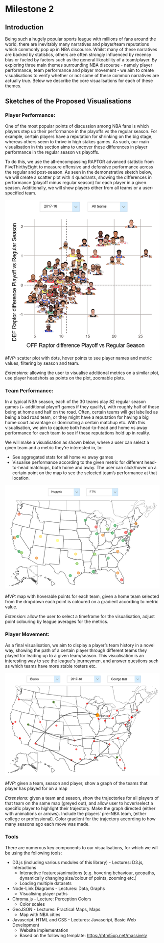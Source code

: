 # Milestone 2

## Introduction
Being such a hugely popular sports league with millions of fans around the world, there are inevitably many narratives and player/team reputations which commonly pop up in NBA discourse. Whilst many of these narratives are backed by statistics, others are often strongly influenced by recency bias or fueled by factors such as the general likeability of a team/player. By exploring three main themes surrounding NBA discourse - namely player performance, team performance and player movement - we aim to create visualisations to verify whether or not some of these common narratives are actually true. Below we describe the core visualisations for each of these themes.

## Sketches of the Proposed Visualisations

### Player Performance: 

One of the most popular points of discussion among NBA fans is which players step up their performance in the playoffs vs the regular season. For example, certain players have a reputation for shrinking on the big stage, whereas others seem to thrive in high stakes games. As such, our main visualisation in this section aims to uncover these differences in player performance in the regular season vs playoffs. 

To do this, we use the all-encompassing RAPTOR advanced statistic from FiveThirthyEight to measure offensive and defensive performance across the regular and post-season. As seen in the demonstrative sketch below, we will create a scatter plot with 4 quadrants, showing the differences in performance (playoff minus regular season) for each player in a given season. Additionally, we will show players either from all teams or a user-specified team.

![Player Performance](assets/milestone2_sketches/viz_2.png)

_MVP:_ scatter plot with dots, hover points to see player names and metric values, filtering by season and team.

_Extensions:_ allowing the user to visualise additional metrics on a similar plot, use player headshots as points on the plot, zoomable plots.

### Team Performance: 

In a typical NBA season, each of the 30 teams play 82 regular season games (+ additional playoff games if they qualify), with roughly half of these being at home and half on the road. Often, certain teams will get labelled as being a bad road team, or they might have a reputation for having a big home court advantage or dominating a certain matchup etc. With this visualisation, we aim to capture both head-to-head and home vs away performance for each team to see if these reputations hold up in reality. 

We will make a visualisation as shown below, where a user can select a given team and a metric they’re interested in, to:
- See aggregated stats for all home vs away games
- Visualise performance according to the given metric for different head-to-head matchups, both home and away. The user can click/hover on a certain point on the map to see the selected team’s performance at that location.

![Team Performance](assets/milestone2_sketches/viz_3.png)

_MVP:_ map with hoverable points for each team, given a home team selected from the dropdown each point is coloured on a gradient according to metric value.

_Extension:_ allow the user to select a timeframe for the visualisation, adjust point colouring by league averages for the metrics.

### Player Movement:

As a final visualisation, we aim to display a player’s team history in a novel way, showing the path of a certain player through different teams they played for leading up to a given team/season. This visualisation is an interesting way to see the league's journeymen, and answer questions such as which teams have more stable rosters etc.

![Player Movement](assets/milestone2_sketches/viz_1.png)

_MVP:_ given a team, season and player, show a graph of the teams that player has played for on a map

_Extensions:_ given a team and season, show the trajectories for all players of that team on the same map (greyed out), and allow user to hover/select a specific player to highlight their trajectory. Make the graph directed (either with animations or arrows). Include the players’ pre-NBA team, (either college or professional). Color gradient for the trajectory according to how many seasons ago each move was made.

### Tools

There are numerous key components to our visualisations, for which we will be using the following tools:

- D3.js (including various modules of this library) - Lectures: D3.js, Interactions
  - Interactive features/animations (e.g. hovering behaviour, geopaths, dynamically changing size/colour of points, zooming etc.)
  - Loading multiple datasets
- Node-Link Diagrams - Lectures: Data, Graphs
  - Visualising player paths
- Chroma.js - Lecture: Perception Colors
  - Color scales
- GeoJSON - Lectures: Practical Maps, Maps
  - Map with NBA cities
- Javascript, HTML and CSS - Lectures: Javascript, Basic Web Development
  - Website implementation
  - Based on the following template: https://html5up.net/massively

